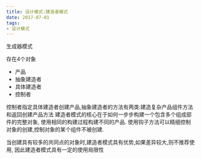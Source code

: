 ```yaml
---
title: 设计模式:建造者模式
date: 2017-07-01
tags:
- 设计模式
---
```


生成器模式

存在4个对象

* 产品
* 抽象建造者
* 具体建造者
* 控制者


控制者指定具体建造者创建产品,抽象建造者的方法有两类:建造复杂产品组件方法和返回创建产品方法
建造者模式的核心在于如何一步步构建一个包含多个组成部件的完整对象, 使用相同的构建过程构建不同的产品.
使用钩子方法可以精细控制对象的创建,控制对象的某个组件不被创建.

当创建具有较多的共同点的对象时,建造者模式具有优势,如果差异较大,则不推荐使用,
因此建造者模式具有一定的使用局限性